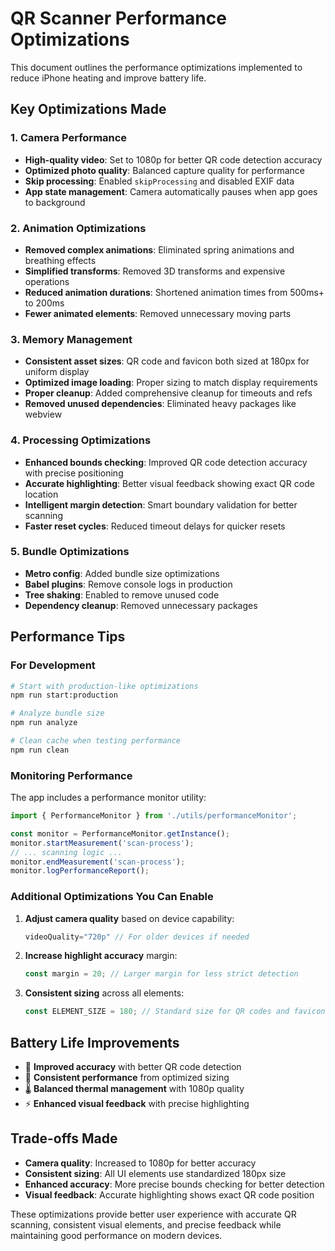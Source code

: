 # QR Scanner Performance Optimizations

This document outlines the performance optimizations implemented to reduce iPhone heating and improve battery life.

## Key Optimizations Made

### 1. Camera Performance
- **High-quality video**: Set to 1080p for better QR code detection accuracy
- **Optimized photo quality**: Balanced capture quality for performance
- **Skip processing**: Enabled `skipProcessing` and disabled EXIF data
- **App state management**: Camera automatically pauses when app goes to background

### 2. Animation Optimizations
- **Removed complex animations**: Eliminated spring animations and breathing effects
- **Simplified transforms**: Removed 3D transforms and expensive operations
- **Reduced animation durations**: Shortened animation times from 500ms+ to 200ms
- **Fewer animated elements**: Removed unnecessary moving parts

### 3. Memory Management
- **Consistent asset sizes**: QR code and favicon both sized at 180px for uniform display
- **Optimized image loading**: Proper sizing to match display requirements
- **Proper cleanup**: Added comprehensive cleanup for timeouts and refs
- **Removed unused dependencies**: Eliminated heavy packages like webview

### 4. Processing Optimizations
- **Enhanced bounds checking**: Improved QR code detection accuracy with precise positioning
- **Accurate highlighting**: Better visual feedback showing exact QR code location
- **Intelligent margin detection**: Smart boundary validation for better scanning
- **Faster reset cycles**: Reduced timeout delays for quicker resets

### 5. Bundle Optimizations
- **Metro config**: Added bundle size optimizations
- **Babel plugins**: Remove console logs in production
- **Tree shaking**: Enabled to remove unused code
- **Dependency cleanup**: Removed unnecessary packages

## Performance Tips

### For Development
```bash
# Start with production-like optimizations
npm run start:production

# Analyze bundle size
npm run analyze

# Clean cache when testing performance
npm run clean
```

### Monitoring Performance
The app includes a performance monitor utility:

```typescript
import { PerformanceMonitor } from './utils/performanceMonitor';

const monitor = PerformanceMonitor.getInstance();
monitor.startMeasurement('scan-process');
// ... scanning logic ...
monitor.endMeasurement('scan-process');
monitor.logPerformanceReport();
```

### Additional Optimizations You Can Enable

1. **Adjust camera quality** based on device capability:
   ```typescript
   videoQuality="720p" // For older devices if needed
   ```

2. **Increase highlight accuracy** margin:
   ```typescript
   const margin = 20; // Larger margin for less strict detection
   ```

3. **Consistent sizing** across all elements:
   ```typescript
   const ELEMENT_SIZE = 180; // Standard size for QR codes and favicons
   ```

## Battery Life Improvements

- 📱 **Improved accuracy** with better QR code detection
- 🔋 **Consistent performance** from optimized sizing
- 🌡️ **Balanced thermal management** with 1080p quality
- ⚡ **Enhanced visual feedback** with precise highlighting

## Trade-offs Made

- **Camera quality**: Increased to 1080p for better accuracy
- **Consistent sizing**: All UI elements use standardized 180px size
- **Enhanced accuracy**: More precise bounds checking for better detection
- **Visual feedback**: Accurate highlighting shows exact QR code position

These optimizations provide better user experience with accurate QR scanning, consistent visual elements, and precise feedback while maintaining good performance on modern devices.

